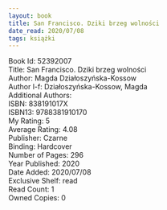 ```yaml
---
layout: book
title: San Francisco. Dziki brzeg wolności
date_read: 2020/07/08
tags: książki
---
```


Book Id: 52392007<br />
Title: San Francisco. Dziki brzeg wolności<br />
Author: Magda Działoszyńska-Kossow<br />
Author l-f: Działoszyńska-Kossow, Magda<br />
Additional Authors: <br />
ISBN: 838191017X<br />
ISBN13: 9788381910170<br />
My Rating: 5<br />
Average Rating: 4.08<br />
Publisher: Czarne<br />
Binding: Hardcover<br />
Number of Pages: 296<br />
Year Published: 2020<br />
Date Added: 2020/07/08<br />
Exclusive Shelf: read<br />
Read Count: 1<br />
Owned Copies: 0<br />


